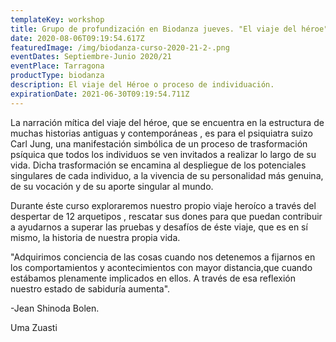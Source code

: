 ```yaml
---
templateKey: workshop
title: Grupo de profundización en Biodanza jueves. "El viaje del héroe"
date: 2020-08-06T09:19:54.617Z
featuredImage: /img/biodanza-curso-2020-21-2-.png
eventDates: Septiembre-Junio 2020/21
eventPlace: Tarragona
productType: biodanza
description: El viaje del Héroe o proceso de individuación.
expirationDate: 2021-06-30T09:19:54.711Z
---
```

La narración mítica del viaje del héroe, que se encuentra en la estructura de muchas historias antiguas y contemporáneas , es para el psiquiatra suizo Carl Jung, una manifestación simbólica de un proceso de trasformación psíquica   que todos los individuos se ven invitados a realizar lo largo de su vida.  Dicha trasformación se encamina al despliegue de los potenciales singulares de cada individuo,  a la vivencia de su personalidad más genuina, de su vocación y de su aporte singular al mundo. 

Durante éste curso exploraremos nuestro propio viaje heroíco a través del despertar de 12 arquetipos , rescatar sus dones para que puedan contribuir a ayudarnos a superar las pruebas y desafíos de éste viaje, que es en sí mismo, la historia de nuestra propia vida.

"Adquirimos conciencia de las cosas cuando nos detenemos a fijarnos en los comportamientos y acontecimientos con mayor distancia,que cuando estábamos plenamente implicados en ellos. A través de esa reflexión nuestro estado de sabiduría aumenta".

\-Jean Shinoda Bolen.

Uma Zuasti

